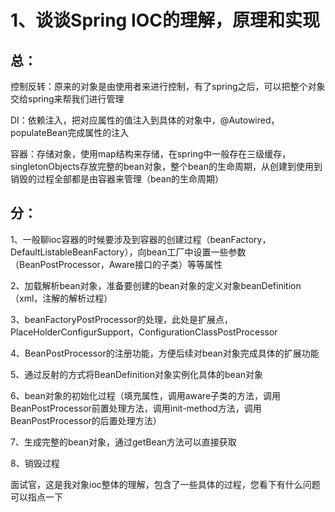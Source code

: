 # 1、谈谈Spring IOC的理解，原理和实现

## 总：

控制反转：原来的对象是由使用者来进行控制，有了spring之后，可以把整个对象交给spring来帮我们进行管理

DI：依赖注入，把对应属性的值注入到具体的对象中，@Autowired，populateBean完成属性的注入

容器：存储对象，使用map结构来存储，在spring中一般存在三级缓存，singletonObjects存放完整的bean对象，整个bean的生命周期，从创建到使用到销毁的过程全部都是由容器来管理（bean的生命周期）

## 分：

1、一般聊ioc容器的时候要涉及到容器的创建过程（beanFactory，DefaultListableBeanFactory），向bean工厂中设置一些参数（BeanPostProcessor，Aware接口的子类）等等属性

2、加载解析bean对象，准备要创建的bean对象的定义对象beanDefinition（xml，注解的解析过程）

3、beanFactoryPostProcessor的处理，此处是扩展点，PlaceHolderConfigurSupport，ConfigurationClassPostProcessor

4、BeanPostProcessor的注册功能，方便后续对bean对象完成具体的扩展功能

5、通过反射的方式将BeanDefinition对象实例化具体的bean对象

6、bean对象的初始化过程（填充属性，调用aware子类的方法，调用BeanPostProcessor前置处理方法，调用init-method方法，调用BeanPostProcessor的后置处理方法）

7、生成完整的bean对象，通过getBean方法可以直接获取

8、销毁过程

面试官，这是我对象ioc整体的理解，包含了一些具体的过程，您看下有什么问题可以指点一下